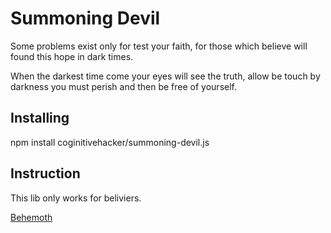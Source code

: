 # Summoning Devil

Some problems exist only for test your faith,
for those which believe will found this hope in dark
times.

When the darkest time come your eyes will see the truth,
allow be touch by darkness you must perish and then be
free of yourself.

## Installing

npm install coginitivehacker/summoning-devil.js

## Instruction

This lib only works for beliviers.

[Behemoth](./behemoth.gif)